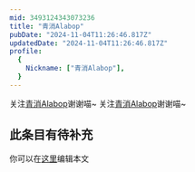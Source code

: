 ```yaml
---
mid: 3493124343073236
title: "青消Alabop"
pubDate: "2024-11-04T11:26:46.817Z"
updatedDate: "2024-11-04T11:26:46.817Z"
profile:
  {
    Nickname: ["青消Alabop"],
  }
---
```


关注[青消Alabop](https://space.bilibili.com/3493124343073236)谢谢喵~ 关注[青消Alabop](https://space.bilibili.com/3493124343073236)谢谢喵~

## 此条目有待补充
你可以在[这里](https://github.com/Yuhanawa/VTuber.ICU-Content/edit/master/v/青消Alabop/index.md)编辑本文
